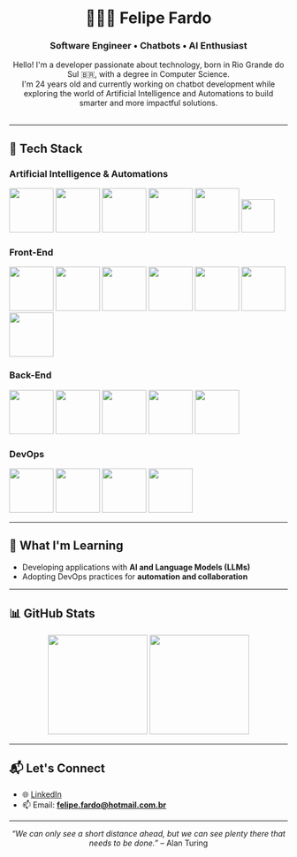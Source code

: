 <h1 align="center">👨🏻‍💻 Felipe Fardo</h1>
<h3 align="center">Software Engineer • Chatbots • AI Enthusiast</h3>

<p align="center">
  Hello! I'm a developer passionate about technology, born in Rio Grande do Sul 🇧🇷, with a degree in Computer Science.<br/>
  I'm 24 years old and currently working on chatbot development while exploring the world of Artificial Intelligence and Automations to build smarter and more impactful solutions.<br/><br/>
</p>

---

## 🚀 Tech Stack

### Artificial Intelligence & Automations
<div align="left">
  <img src="https://img.shields.io/badge/-Python-05122A?style=flat&logo=Python&logoColor=3776AB" width="80" />
  <img src="https://img.shields.io/badge/-Pandas-05122A?style=flat&logo=Pandas&logoColor=150458" width="80" />
  <img src="https://img.shields.io/badge/-Scikit--learn-05122A?style=flat&logo=scikit-learn&logoColor=F7931E" width="80" />
  <img src="https://img.shields.io/badge/-Crew_AI-05122A?style=flat&logo=crewai&logoColor=white" width="80" />
  <img src="https://img.shields.io/badge/-LangChain-05122A?style=flat&logo=langchain&logoColor=white" width="80" />
  <img src="https://img.shields.io/badge/-n8n-05122A?style=flat&logo=n8n&logoColor=EF6830" width="60" />
</div>

### Front-End
<div align="left">
  <img src="https://img.shields.io/badge/-HTML-05122A?style=flat&logo=HTML5" width="80" />
  <img src="https://img.shields.io/badge/-CSS3-05122A?style=flat&logo=CSS3&logoColor=1572B6" width="80" />
  <img src="https://img.shields.io/badge/-JavaScript-05122A?style=flat&logo=JavaScript&logoColor=F7DF1E" width="80" />
  <img src="https://img.shields.io/badge/-TypeScript-05122A?style=flat&logo=TypeScript&logoColor=3178C6" width="80" />
  <img src="https://img.shields.io/badge/-React-05122A?style=flat&logo=React&logoColor=61DAFB" width="80" />
  <img src="https://img.shields.io/badge/-Next.js-05122A?style=flat&logo=Next.js&logoColor=FFFFFF" width="80" />
  <img src="https://img.shields.io/badge/-Tailwind-05122A?style=flat&logo=TailwindCSS&logoColor=38B2AC" width="80" />
</div>

### Back-End
<div align="left">
  <img src="https://img.shields.io/badge/-Node.js-05122A?style=flat&logo=Node.js&logoColor=339933" width="80" />
  <img src="https://img.shields.io/badge/-GraphQL-05122A?style=flat&logo=GraphQL&logoColor=E10098" width="80" />
  <img src="https://img.shields.io/badge/-PostgreSQL-05122A?style=flat&logo=PostgreSQL&logoColor=336791" width="80" />
  <img src="https://img.shields.io/badge/-Docker-05122A?style=flat&logo=Docker&logoColor=2496ED" width="80" />
  <img src="https://img.shields.io/badge/-Swagger-05122A?style=flat&logo=swagger&logoColor=85EA2D" width="80" />
</div>

### DevOps
<div align="left">
  <img src="https://img.shields.io/badge/-AWS-05122A?style=flat&logo=amazon-web-services&logoColor=FF9900" width="80" />
  <img src="https://img.shields.io/badge/-Terraform-05122A?style=flat&logo=Terraform&logoColor=7B42BC" width="80" />
  <img src="https://img.shields.io/badge/-Kubernetes-05122A?style=flat&logo=Kubernetes&logoColor=326CE5" width="80" />
  <img src="https://img.shields.io/badge/-Grafana-05122A?style=flat&logo=Grafana&logoColor=F46800" width="80" />
</div>

---

## 🧠 What I'm Learning

- Developing applications with **AI and Language Models (LLMs)**
- Adopting DevOps practices for **automation and collaboration**

---

## 📊 GitHub Stats

<div align="center">
  <img height="180em" src="https://github-readme-stats.vercel.app/api?username=felipefardo&show_icons=true&theme=tokyonight&include_all_commits=true&count_private=true" />
  <img height="180em" src="https://github-readme-stats.vercel.app/api/top-langs/?username=felipefardo&layout=compact&theme=tokyonight&langs_count=10" />
</div>

---

## 📬 Let's Connect

- 🌐 [LinkedIn](https://www.linkedin.com/in/felipefardo)
- 📫 Email: **felipe.fardo@hotmail.com.br**

---

<p align="center"><i>“We can only see a short distance ahead, but we can see plenty there that needs to be done.”</i> – Alan Turing</p>

